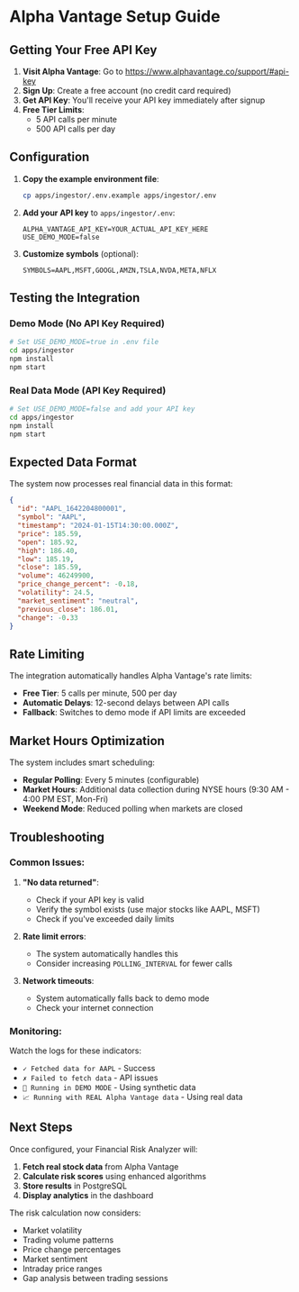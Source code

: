 # Alpha Vantage Setup Guide

## Getting Your Free API Key

1. **Visit Alpha Vantage**: Go to https://www.alphavantage.co/support/#api-key
2. **Sign Up**: Create a free account (no credit card required)
3. **Get API Key**: You'll receive your API key immediately after signup
4. **Free Tier Limits**: 
   - 5 API calls per minute
   - 500 API calls per day

## Configuration

1. **Copy the example environment file**:
   ```bash
   cp apps/ingestor/.env.example apps/ingestor/.env
   ```

2. **Add your API key** to `apps/ingestor/.env`:
   ```env
   ALPHA_VANTAGE_API_KEY=YOUR_ACTUAL_API_KEY_HERE
   USE_DEMO_MODE=false
   ```

3. **Customize symbols** (optional):
   ```env
   SYMBOLS=AAPL,MSFT,GOOGL,AMZN,TSLA,NVDA,META,NFLX
   ```

## Testing the Integration

### Demo Mode (No API Key Required)
```bash
# Set USE_DEMO_MODE=true in .env file
cd apps/ingestor
npm install
npm start
```

### Real Data Mode (API Key Required)
```bash
# Set USE_DEMO_MODE=false and add your API key
cd apps/ingestor
npm install
npm start
```

## Expected Data Format

The system now processes real financial data in this format:

```json
{
  "id": "AAPL_1642204800001",
  "symbol": "AAPL",
  "timestamp": "2024-01-15T14:30:00.000Z",
  "price": 185.59,
  "open": 185.92,
  "high": 186.40,
  "low": 185.19,
  "close": 185.59,
  "volume": 46249900,
  "price_change_percent": -0.18,
  "volatility": 24.5,
  "market_sentiment": "neutral",
  "previous_close": 186.01,
  "change": -0.33
}
```

## Rate Limiting

The integration automatically handles Alpha Vantage's rate limits:
- **Free Tier**: 5 calls per minute, 500 per day
- **Automatic Delays**: 12-second delays between API calls
- **Fallback**: Switches to demo mode if API limits are exceeded

## Market Hours Optimization

The system includes smart scheduling:
- **Regular Polling**: Every 5 minutes (configurable)
- **Market Hours**: Additional data collection during NYSE hours (9:30 AM - 4:00 PM EST, Mon-Fri)
- **Weekend Mode**: Reduced polling when markets are closed

## Troubleshooting

### Common Issues:

1. **"No data returned"**: 
   - Check if your API key is valid
   - Verify the symbol exists (use major stocks like AAPL, MSFT)
   - Check if you've exceeded daily limits

2. **Rate limit errors**:
   - The system automatically handles this
   - Consider increasing `POLLING_INTERVAL` for fewer calls

3. **Network timeouts**:
   - System automatically falls back to demo mode
   - Check your internet connection

### Monitoring:

Watch the logs for these indicators:
- `✓ Fetched data for AAPL` - Success
- `✗ Failed to fetch data` - API issues
- `🔧 Running in DEMO MODE` - Using synthetic data
- `📈 Running with REAL Alpha Vantage data` - Using real data

## Next Steps

Once configured, your Financial Risk Analyzer will:
1. **Fetch real stock data** from Alpha Vantage
2. **Calculate risk scores** using enhanced algorithms
3. **Store results** in PostgreSQL
4. **Display analytics** in the dashboard

The risk calculation now considers:
- Market volatility
- Trading volume patterns
- Price change percentages
- Market sentiment
- Intraday price ranges
- Gap analysis between trading sessions